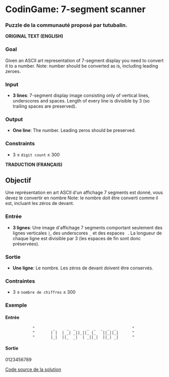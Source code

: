 # CodinGame: 7-segment scanner

### Puzzle de la communauté proposé par tutubalin.

**ORIGINAL TEXT (ENGLISH)**

### Goal

Given an ASCII art representation of 7-segment display you need to convert it to a number.
Note: number should be converted as is, including leading zeroes.

### Input
- **3 lines**: 7-segment display image consisting only of vertical lines, underscores and spaces.
Length of every line is divisible by 3 (so trailing spaces are preserved).

### Output
- **One line**: The number. Leading zeros should be preserved.

### Constraints
- 3 ≤ `digit count` ≤ 300

**TRADUCTION (FRANÇAIS)**

## Objectif
Une représentation en art ASCII d'un affichage 7 segments est donné, vous devez le convertir en nombre
Note: le nombre doit être converti comme il est, incluant les zéros de devant.

### Entrée
- **3 lignes**: Une image d'affichage 7 segments comportant seulement des lignes verticales `|`, des underscores `_` et des espaces ` `.
La longueur de chaque ligne est divisible par 3 (les espaces de fin sont donc préservées).

### Sortie
- **Une ligne**: Le nombre. Les zéros de devant doivent être conservés.

### Contraintes
- 3 ≤ `nombre de chiffres` ≤ 300

### Exemple

#### Entrée
                "        _     _  _     _  _  _  _  _       "
                "       | |  | _| _||_||_ |_   ||_||_|      "
                "       |_|  ||_  _|  | _||_|  ||_| _|      "

#### Sortie
0123456789

[Code source de la solution]()